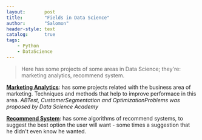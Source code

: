 ```yaml
---
layout:       post
title:        "Fields in Data Science"
author:       "Salomon"
header-style: text
catalog:      true
tags:
    - Python
    - DataScience
---
```


> Here has some projects of some areas in Data Science; they're: marketing analytics, recommend system.


[**Marketing Analytics**](https://github.com/salomaoalves/DataScience_Others/tree/main/MktAnalytics): has some projects related with the business area of marketing. Techniques and methods that help to improve performace in this area. *ABTest, CustomerSegmentation and OptimizationProblems was proposed by Data Science Academy*

[**Recommend System**](https://github.com/salomaoalves/DataScience_Others/tree/main/RecommendSystem): has some algorithms of recommend systems, to suggest the best option the user will want - some times a suggestion that he didn't even know he wanted.

